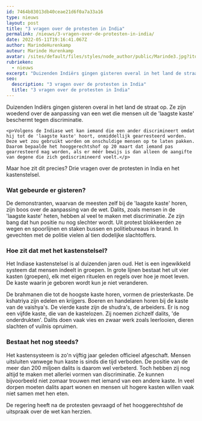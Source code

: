 ```yaml
---
id: 7464b83013db40ceae21d6f0a7a33a16
type: nieuws
layout: post
title: "3 vragen over de protesten in India"
permalink: /nieuws/3-vragen-over-de-protesten-in-india/
date: 2022-05-11T19:16:41.067Z
author: MarindeHurenkamp
auteur: Marinde Hurenkamp
avatar: /sites/default/files/styles/node_author/public/Marinde3.jpg?itok=LMRPApOG
rubrieken:
  - nieuws
excerpt: "Duizenden Indiërs gingen gisteren overal in het land de straat op. Ze zijn woedend over de aanpassing van een wet die mensen uit de 'laagste kaste' beschermt tegen discriminatie.  "
seo:
  description: "3 vragen over de protesten in India"
  title: "3 vragen over de protesten in India"
---
```

Duizenden Indiërs gingen gisteren overal in het land de straat op. Ze zijn woedend over de aanpassing van een wet die mensen uit de 'laagste kaste' beschermt tegen discriminatie.  

    <p>Volgens de Indiase wet kan iemand die een ander discrimineert omdat hij tot de 'laagste kaste' hoort, onmiddellijk gearresteerd worden. Deze wet zou gebruikt worden om onschuldige mensen op te laten pakken. Daarom bepaalde het hooggerechtshof op 20 maart dat iemand pas gearresteerd mag worden, als er méér bewijs is dan alleen de aangifte van degene die zich gediscrimineerd voelt.</p>
<p>Maar hoe zit dit precies? Drie vragen over de protesten in India en het kastenstelsel.</p>
<h3>Wat gebeurde er gisteren?</h3>
<p>De demonstranten, waarvan de meesten zelf bij de 'laagste kaste' horen, zijn boos over de aanpassing van de wet. Dalits, zoals mensen in de 'laagste kaste' heten, hebben al veel te maken met discriminatie. Ze zijn bang dat hun positie nu nog slechter wordt. Uit protest blokkeerden ze wegen en spoorlijnen en staken bussen en politiebureaus in brand. In gevechten met de politie vielen al tien dodelijke slachtoffers.</p>
<h3>Hoe zit dat met het kastenstelsel?</h3>
<p>Het Indiase kastenstelsel is al duizenden jaren oud. Het is een ingewikkeld systeem dat mensen indeelt in groepen. In grote lijnen bestaat het uit vier kasten (groepen), elk met eigen rituelen en regels over hoe je moet leven. De kaste waarin je geboren wordt kun je niet veranderen.</p>
<p>De brahmanen die tot de hoogste kaste horen, vormen de priesterkaste. De kshatriya zijn edelen en krijgers. Boeren en handelaren horen bij de kaste van de vaishya's. De vierde kaste zijn de shudra's, de arbeiders. Er is nog een vijfde kaste, die van de kastelozen. Zij noemen zichzelf dalits, 'de onderdrukten'. Dalits doen vaak vies en zwaar werk zoals leerlooien, dieren slachten of vuilnis opruimen. </p>
<h3>Bestaat het nog steeds?</h3>
<p>Het kastensysteem is zo'n vijftig jaar geleden officieel afgeschaft. Mensen uitsluiten vanwege hun kaste is sinds die tijd verboden. De positie van de meer dan 200 miljoen dalits is daarom wel verbeterd. Toch hebben zij nog altijd te maken met allerlei vormen van discriminatie. Ze kunnen bijvoorbeeld niet zomaar trouwen met iemand van een andere kaste. In veel dorpen moeten dalits apart wonen en mensen uit hogere kasten willen vaak niet samen met hen eten. </p>
<p>De regering heeft na de protesten gevraagd of het hooggerechtshof de uitspraak over de wet kan herzien.</p>  

